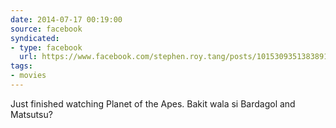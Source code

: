 ```yaml
---
date: 2014-07-17 00:19:00
source: facebook
syndicated:
- type: facebook
  url: https://www.facebook.com/stephen.roy.tang/posts/10153093513838912
tags:
- movies
---
```


Just finished watching Planet of the Apes. Bakit wala si Bardagol and Matsutsu?